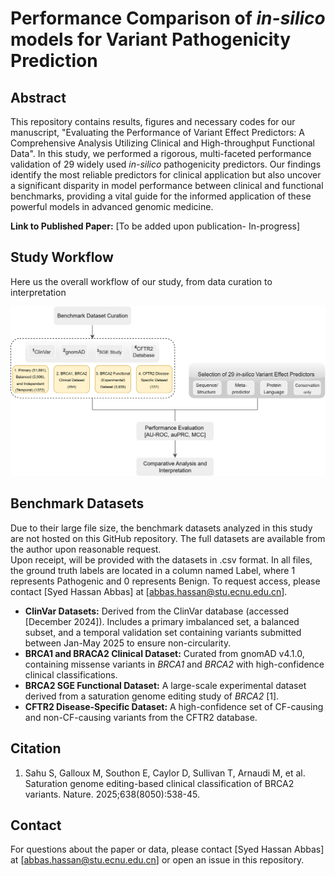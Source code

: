 # Performance Comparison of *in-silico* models for Variant Pathogenicity Prediction
## Abstract 
This repository contains results, figures and necessary codes for our manuscript, "Evaluating the Performance of Variant Effect Predictors: A Comprehensive Analysis Utilizing Clinical and High-throughput Functional Data". In this study, we performed a rigorous, multi-faceted performance validation of 29 widely used *in-silico* pathogenicity predictors. Our findings identify the most reliable predictors for clinical application but also uncover a significant disparity in model performance between clinical and functional benchmarks, providing a vital guide for the informed application of these powerful models in advanced genomic medicine. 

**Link to Published Paper:** [To be added upon publication- In-progress]

## Study Workflow
Here us the overall workflow of our study, from data curation to interpretation 

![Study Workflow Figure](https://github.com/shabbas313/variants-predictor-comparison/blob/main/figures/Figure_1.png)

## Benchmark Datasets 
Due to their large file size, the benchmark datasets analyzed in this study are not hosted on this GitHub repository. The full datasets are available from the author upon reasonable request.  
Upon receipt, will be provided with the datasets in .csv format. In all files, the ground truth labels are located in a column named Label, where 1 represents Pathogenic and 0 represents Benign. 
To request access, please contact [Syed Hassan Abbas] at [abbas.hassan@stu.ecnu.edu.cn].

- **ClinVar Datasets:** Derived from the ClinVar database (accessed [December 2024]). Includes a primary imbalanced set, a balanced subset, and a temporal validation set containing variants submitted between Jan-May 2025 to ensure non-circularity.
- **BRCA1 and BRACA2 Clinical Dataset:** Curated from gnomAD v4.1.0, containing missense variants in *BRCA1* and *BRCA2* with high-confidence clinical classifications.
- **BRCA2 SGE Functional Dataset:** A large-scale experimental dataset derived from a saturation genome editing study of *BRCA2* [1].
- **CFTR2 Disease-Specific Dataset:** A high-confidence set of CF-causing and non-CF-causing variants from the CFTR2 database.

## Citation 
1. Sahu S, Galloux M, Southon E, Caylor D, Sullivan T, Arnaudi M, et al. Saturation genome editing-based clinical classification of BRCA2 variants. Nature. 2025;638(8050):538-45.

## Contact 
For questions about the paper or data, please contact [Syed Hassan Abbas] at [abbas.hassan@stu.ecnu.edu.cn] or open an issue in this repository.
